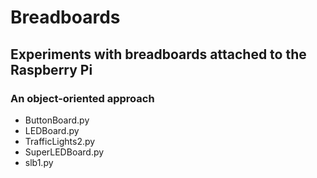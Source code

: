 # Breadboards
## Experiments with breadboards attached to the Raspberry Pi
### An object-oriented approach

- ButtonBoard.py
- LEDBoard.py
- TrafficLights2.py
- SuperLEDBoard.py
- slb1.py


